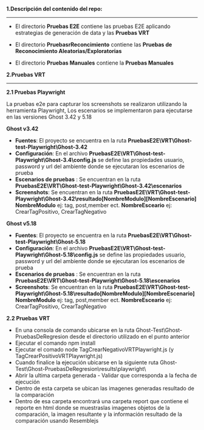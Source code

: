



**1.Descripción del contenido del repo:**
****
- El directorio **Pruebas E2E** contiene las pruebas E2E aplicando estrategias de generación de data y las **Pruebas VRT**

- El directorio **PruebasrReconcimiento** contiene las **Pruebas de Reconocimiento Aleatorias/Exploratorias**

- El directorio **Pruebas Manuales** contiene la **Pruebas Manuales**



**2.Pruebas VRT**
******
  
**2.1 Pruebas Playwright**

La pruebas e2e para capturar los screenshots se realizaron utilizando la herramienta Playwright, Los escenarios se implementaron para ejecutarse en las versiones Ghost 3.42 y 5.18
  
  **Ghost v3.42**
  
  - **Fuentes**: El proyecto se encuentra en la ruta **PruebasE2E\VRT\Ghost-test-Playwright\Ghost-3.42**
  - **Configuración**: En el archivo **PruebasE2E\VRT\Ghost-test-Playwright\Ghost-3.4\config.js** se define las propiedades usuario, password y url del ambiente donde se ejecutaran los escenarios de prueba
  - **Escenarios de pruebas** : Se encuentran en la ruta **PruebasE2E\VRT\Ghost-test-Playwright\Ghost-3.42\escenarios**
  - **Screenshots**: Se encuentran en la ruta **PruebasE2E\VRT\Ghost-test-Playwright\Ghost-3.42\resultado\[NombreModulo]\[NombreEscenario]**  **NombreModulo** ej: tag, post,member ect. **NombreEsceario** ej: CrearTagPositivo, CrearTagNegativo
  
  
**Ghost v5.18**

  - **Fuentes**: El proyecto se encuentra en la ruta **PruebasE2E\VRT\Ghost-test-Playwright\Ghost-5.18**
  - **Configuración**: En el archivo **PruebasE2E\VRT\Ghost-test-Playwright\Ghost-5.18\config.js** se define las propiedades usuario, password y url del ambiente donde se ejecutaran los escenarios de prueba
  - **Escenarios de pruebas** : Se encuentran en la ruta **PruebasE2E\VRT\Ghost-test-Playwright\Ghost-5.18\escenarios**
  - **Screenshots**: Se encuentran en la ruta **PruebasE2E\VRT\Ghost-test-Playwright\Ghost-5.18\resultado\[NombreModulo]\[NombreEscenario]**  **NombreModulo** ej: tag, post,member ect. **NombreEsceario** ej: CrearTagPositivo, CrearTagNegativo
  
**2.2 Pruebas VRT**

- En una consola de comando ubicarse en la ruta Ghost-Test\Ghost-PruebasDeRegresion desde el directorio utilizado en el punto anterior
- Ejecutar el comando npm install
- Ejecutar el comado node TagCrearNegativoVRTPlaywright.js (y TagCrearPositivoVRTPlaywright.js)
- Cuando finalice la ejecución ubicarse en la siguiente ruta Ghost-Test\Ghost-PruebasDeRegresion\results\playwright\
- Abrir la ultima carpeta generada - Validar que corresponda a la fecha de ejecución
- Dentro de esta carpeta se ubican las imagenes generadas resultado de la comparación
- Dentro de esa carpeta encontrará una carpeta report que contiene el reporte en html donde se muestraslas imagenes objetos de la comparación, la imagen resultante y la información resultado de la comparación usando Resemblejs
